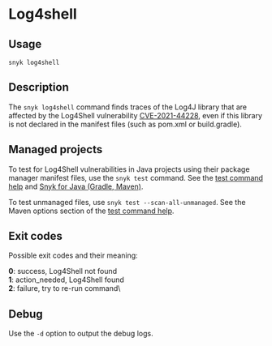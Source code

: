 # Log4shell

## Usage

`snyk log4shell`

## Description

The `snyk log4shell` command finds traces of the Log4J library that are affected by the Log4Shell vulnerability [CVE-2021-44228](https://security.snyk.io/vuln/SNYK-JAVA-ORGAPACHELOGGINGLOG4J-2314720), even if this library is not declared in the manifest files (such as pom.xml or build.gradle).

## Managed projects

To test for Log4Shell vulnerabilities in Java projects using their package manager manifest files, use the `snyk test` command. See the [test command help](https://docs.snyk.io/features/snyk-cli/commands/test) and [Snyk for Java (Gradle, Maven)](https://docs.snyk.io/products/snyk-open-source/language-and-package-manager-support/snyk-for-java-gradle-maven).

To test unmanaged files, use `snyk test --scan-all-unmanaged`. See the Maven options section of the [test command help](https://docs.snyk.io/features/snyk-cli/commands/test).

## Exit codes

Possible exit codes and their meaning:

**0**: success, Log4Shell not found\
**1**: action\_needed, Log4Shell found\
**2**: failure, try to re-run command\\

## Debug

Use the `-d` option to output the debug logs.

